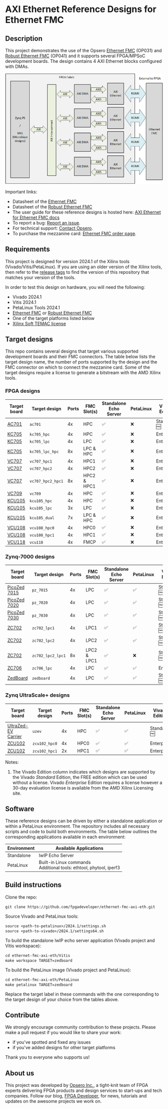 # AXI Ethernet Reference Designs for Ethernet FMC

## Description

This project demonstrates the use of the Opsero [Ethernet FMC] (OP031) and [Robust Ethernet FMC] (OP041) and it supports
several FPGA/MPSoC development boards. The design contains 4 AXI Ethernet blocks configured with DMAs.

![Block diagram](docs/source/images/axi-eth-block-diagram.png "AXI Ethernet block diagram")

Important links:

* Datasheet of the [Ethernet FMC]
* Datasheet of the [Robust Ethernet FMC]
* The user guide for these reference designs is hosted here: [AXI Ethernet for Ethernet FMC docs](https://axieth.ethernetfmc.com "AXI Ethernet for Ethernet FMC docs")
* To report a bug: [Report an issue](https://github.com/fpgadeveloper/ethernet-fmc-axi-eth/issues "Report an issue").
* For technical support: [Contact Opsero](https://opsero.com/contact-us "Contact Opsero").
* To purchase the mezzanine card: [Ethernet FMC order page](https://opsero.com/product/ethernet-fmc "Ethernet FMC order page").

## Requirements

This project is designed for version 2024.1 of the Xilinx tools (Vivado/Vitis/PetaLinux). 
If you are using an older version of the Xilinx tools, then refer to the 
[release tags](https://github.com/fpgadeveloper/ethernet-fmc-axi-eth/tags "releases")
to find the version of this repository that matches your version of the tools.

In order to test this design on hardware, you will need the following:

* Vivado 2024.1
* Vitis 2024.1
* PetaLinux Tools 2024.1
* [Ethernet FMC] or [Robust Ethernet FMC]
* One of the target platforms listed below
* [Xilinx Soft TEMAC license](https://ethernetfmc.com/getting-a-license-for-the-xilinx-tri-mode-ethernet-mac/ "Xilinx Soft TEMAC license")

## Target designs

This repo contains several designs that target various supported development boards and their
FMC connectors. The table below lists the target design name, the number of ports supported by the design and 
the FMC connector on which to connect the mezzanine card. Some of the target designs
require a license to generate a bitstream with the AMD Xilinx tools.

<!-- updater start -->
### FPGA designs

| Target board          | Target design      | Ports       | FMC Slot(s) | Standalone<br> Echo Server | PetaLinux | Vivado<br> Edition |
|-----------------------|--------------------|-------------|-------------|-------|-------|-------|
| [AC701]               | `ac701`            | 4x          | HPC         | :white_check_mark: | :x:   | Standard :free: |
| [KC705]               | `kc705_hpc`        | 4x          | HPC         | :white_check_mark: | :x:   | Enterprise |
| [KC705]               | `kc705_lpc`        | 4x          | LPC         | :white_check_mark: | :x:   | Enterprise |
| [KC705]               | `kc705_lpc_hpc`    | 8x          | LPC & HPC   | :white_check_mark: | :x:   | Enterprise |
| [VC707]               | `vc707_hpc1`       | 4x          | HPC1        | :white_check_mark: | :x:   | Enterprise |
| [VC707]               | `vc707_hpc2`       | 4x          | HPC2        | :white_check_mark: | :x:   | Enterprise |
| [VC707]               | `vc707_hpc2_hpc1`  | 8x          | HPC2 & HPC1 | :white_check_mark: | :x:   | Enterprise |
| [VC709]               | `vc709`            | 4x          | HPC         | :white_check_mark: | :x:   | Enterprise |
| [KCU105]              | `kcu105_hpc`       | 4x          | HPC         | :white_check_mark: | :x:   | Enterprise |
| [KCU105]              | `kcu105_lpc`       | 3x          | LPC         | :white_check_mark: | :x:   | Enterprise |
| [KCU105]              | `kcu105_dual`      | 7x          | LPC & HPC   | :white_check_mark: | :x:   | Enterprise |
| [VCU108]              | `vcu108_hpc0`      | 4x          | HPC0        | :white_check_mark: | :x:   | Enterprise |
| [VCU108]              | `vcu108_hpc1`      | 4x          | HPC1        | :white_check_mark: | :x:   | Enterprise |
| [VCU118]              | `vcu118`           | 4x          | FMCP        | :white_check_mark: | :x:   | Enterprise |

### Zynq-7000 designs

| Target board          | Target design      | Ports       | FMC Slot(s) | Standalone<br> Echo Server | PetaLinux | Vivado<br> Edition |
|-----------------------|--------------------|-------------|-------------|-------|-------|-------|
| [PicoZed 7015]        | `pz_7015`          | 4x          | LPC         | :white_check_mark: | :white_check_mark: | Standard :free: |
| [PicoZed 7020]        | `pz_7020`          | 4x          | LPC         | :white_check_mark: | :white_check_mark: | Standard :free: |
| [PicoZed 7030]        | `pz_7030`          | 4x          | LPC         | :white_check_mark: | :white_check_mark: | Standard :free: |
| [ZC702]               | `zc702_lpc1`       | 4x          | LPC1        | :white_check_mark: | :white_check_mark: | Standard :free: |
| [ZC702]               | `zc702_lpc2`       | 4x          | LPC2        | :white_check_mark: | :white_check_mark: | Standard :free: |
| [ZC702]               | `zc702_lpc2_lpc1`  | 8x          | LPC2 & LPC1 | :white_check_mark: | :x:   | Standard :free: |
| [ZC706]               | `zc706_lpc`        | 4x          | LPC         | :white_check_mark: | :white_check_mark: | Enterprise |
| [ZedBoard]            | `zedboard`         | 4x          | LPC         | :white_check_mark: | :white_check_mark: | Standard :free: |

### Zynq UltraScale+ designs

| Target board          | Target design      | Ports       | FMC Slot(s) | Standalone<br> Echo Server | PetaLinux | Vivado<br> Edition |
|-----------------------|--------------------|-------------|-------------|-------|-------|-------|
| [UltraZed-EV Carrier] | `uzev`             | 4x          | HPC         | :white_check_mark: | :white_check_mark: | Standard :free: |
| [ZCU102]              | `zcu102_hpc0`      | 4x          | HPC0        | :white_check_mark: | :white_check_mark: | Enterprise |
| [ZCU102]              | `zcu102_hpc1`      | 2x          | HPC1        | :white_check_mark: | :white_check_mark: | Enterprise |

[AC701]: https://www.xilinx.com/ac701
[KC705]: https://www.xilinx.com/kc705
[VC707]: https://www.xilinx.com/vc707
[VC709]: https://www.xilinx.com/vc709
[KCU105]: https://www.xilinx.com/kcu105
[VCU108]: https://www.xilinx.com/vcu108
[VCU118]: https://www.xilinx.com/vcu118
[PicoZed 7015]: https://www.xilinx.com/products/boards-and-kits/1-hypn9d.html
[PicoZed 7020]: https://www.xilinx.com/products/boards-and-kits/1-hypn9d.html
[PicoZed 7030]: https://www.xilinx.com/products/boards-and-kits/1-hypn9d.html
[ZC702]: https://www.xilinx.com/zc702
[ZC706]: https://www.xilinx.com/zc706
[ZedBoard]: https://www.xilinx.com/products/boards-and-kits/1-8dyf-11.html
[UltraZed-EV Carrier]: https://www.xilinx.com/products/boards-and-kits/1-1s78dxb.html
[ZCU102]: https://www.xilinx.com/zcu102
<!-- updater end -->

Notes:

1. The Vivado Edition column indicates which designs are supported by the Vivado *Standard* Edition, the
   FREE edition which can be used without a license. Vivado *Enterprise* Edition requires
   a license however a 30-day evaluation license is available from the AMD Xilinx Licensing site.

## Software

These reference designs can be driven by either a standalone application or within a PetaLinux environment. 
The repository includes all necessary scripts and code to build both environments. The table 
below outlines the corresponding applications available in each environment:

| Environment      | Available Applications  |
|------------------|-------------------------|
| Standalone       | lwIP Echo Server |
| PetaLinux        | Built-in Linux commands<br>Additional tools: ethtool, phytool, iperf3 |

## Build instructions

Clone the repo:
```
git clone https://github.com/fpgadeveloper/ethernet-fmc-axi-eth.git
```

Source Vivado and PetaLinux tools:

```
source <path-to-petalinux>/2024.1/settings.sh
source <path-to-vivado>/2024.1/settings64.sh
```

To build the standalone lwIP echo server application (Vivado project and Vitis workspace):

```
cd ethernet-fmc-axi-eth/Vitis
make workspace TARGET=zedboard
```

To build the PetaLinux image (Vivado project and PetaLinux):

```
cd ethernet-fmc-axi-eth/PetaLinux
make petalinux TARGET=zedboard
```

Replace the target label in these commands with the one corresponding to the target design of your
choice from the tables above.

## Contribute

We strongly encourage community contribution to these projects. Please make a pull request if you
would like to share your work:
* if you've spotted and fixed any issues
* if you've added designs for other target platforms

Thank you to everyone who supports us!

## About us

This project was developed by [Opsero Inc.](https://opsero.com "Opsero Inc."),
a tight-knit team of FPGA experts delivering FPGA products and design services to start-ups and tech companies. 
Follow our blog, [FPGA Developer](https://www.fpgadeveloper.com "FPGA Developer"), for news, tutorials and
updates on the awesome projects we work on.

[Ethernet FMC]: https://ethernetfmc.com/docs/ethernet-fmc/overview/
[Robust Ethernet FMC]: https://ethernetfmc.com/docs/robust-ethernet-fmc/overview/

